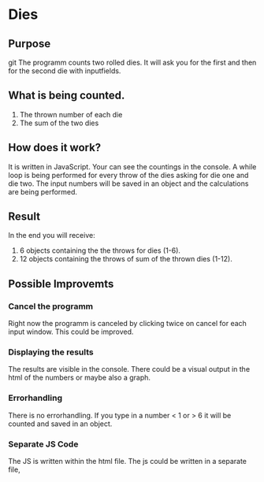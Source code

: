 # Dies

## Purpose
git
The programm counts two rolled dies. It will ask you for the first and then for the second die with inputfields.

## What is being counted.
1. The thrown number of each die
2. The sum of the two dies

## How does it work?
It is written in JavaScript. Your can see the countings in the console.
A while loop is being performed for every throw of the dies asking for die one and die two.
The input numbers will be saved in an object and the calculations are being performed.

## Result
In the end you will receive:
1. 6 objects containing the the throws for dies (1-6).
2. 12 objects containing the throws of sum of the thrown dies (1-12).


## Possible Improvemts
### Cancel the programm
Right now the programm is canceled by clicking twice on cancel for each input window. This could be improved.

### Displaying the results
The results are visible in the console. There could be a visual output in the html of the numbers or maybe also a graph.

### Errorhandling
There is no errorhandling. If you type in a number < 1 or > 6 it will be counted and saved in an object.

### Separate JS Code
The JS is written within the html file. The js could be written in a separate file,